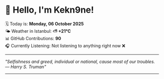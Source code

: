 # 👋 Hello, I'm Kekn9ne!

🗓️ Today is: **Monday, 06 October 2025**  
🌤️ Weather in Istanbul: **⛅️  +21°C**  
📊 GitHub Contributions: **90**  
🎧 Currently Listening: Not listening to anything right now ❌

---

_"Selfishness and greed, individual or national, cause most of our troubles. — *Harry S. Truman*"_

---
